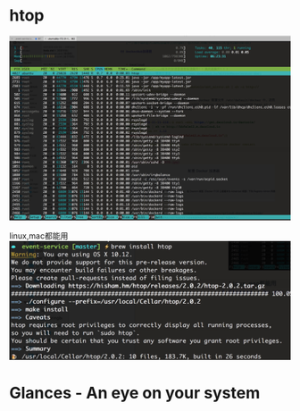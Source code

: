 # htop
![](media/15060064482230.jpg)

linux,mac都能用
![](media/15060066853782.jpg)

# Glances - An eye on your system


